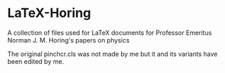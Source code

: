 # LaTeX-Horing
A collection of files used for LaTeX documents for Professor Emeritus Norman J. M. Horing's papers on physics


The original pinchcr.cls was not made by me but it and its variants have been edited by me.

